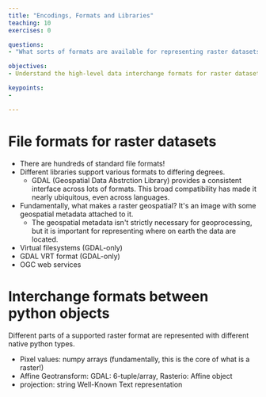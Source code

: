 ```yaml
---
title: "Encodings, Formats and Libraries"
teaching: 10
exercises: 0

questions:
- "What sorts of formats are available for representing raster datasets?"

objectives:
- Understand the high-level data interchange formats for raster datasets.

keypoints:
- 

---
```


# File formats for raster datasets

* There are hundreds of standard file formats!
* Different libraries support various formats to differing degrees.
    * GDAL (Geospatial Data Abstrction Library) provides a consistent
      interface across lots of formats.  This broad compatibility has
      made it nearly ubiquitous, even across languages.
* Fundamentally, what makes a raster geospatial?  It's an image with some geospatial metadata attached to it.
    * The geospatial metadata isn't strictly necessary for geoprocessing, but it is important for representing where on earth the data are located.
* Virtual filesystems (GDAL-only)
* GDAL VRT format (GDAL-only)
* OGC web services


# Interchange formats between python objects

Different parts of a supported raster format are represented with different native python types.

* Pixel values: numpy arrays (fundamentally, this is the core of what is a raster!)
* Affine Geotransform: GDAL: 6-tuple/array, Rasterio: Affine object
* projection: string Well-Known Text representation

